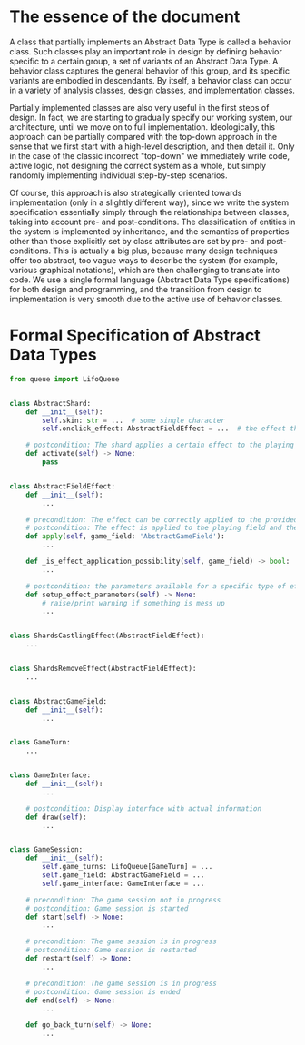 # The essence of the document
A class that partially implements an Abstract Data Type is called a behavior class. Such classes play an important 
role in design by defining behavior specific to a certain group, a set of variants of an Abstract Data Type. A behavior
class captures the general behavior of this group, and its specific variants are embodied in descendants. By itself, 
a behavior class can occur in a variety of analysis classes, design classes, and implementation classes.

Partially implemented classes are also very useful in the first steps of design. In fact, we are starting to gradually 
specify our working system, our architecture, until we move on to full implementation. Ideologically, this approach can 
be partially compared with the top-down approach in the sense that we first start with a high-level description, and 
then detail it. Only in the case of the classic incorrect "top-down" we immediately write code, active logic, not 
designing the correct system as a whole, but simply randomly implementing individual step-by-step scenarios.

Of course, this approach is also strategically oriented towards implementation (only in a slightly different way), 
since we write the system specification essentially simply through the relationships between classes, taking into 
account pre- and post-conditions. The classification of entities in the system is implemented by inheritance, and the 
semantics of properties other than those explicitly set by class attributes are set by pre- and post-conditions. 
This is actually a big plus, because many design techniques offer too abstract, too vague ways to describe the system 
(for example, various graphical notations), which are then challenging to translate into code. We use a single 
formal language (Abstract Data Type specifications) for both design and programming, and the transition from design to 
implementation is very smooth due to the active use of behavior classes.
# Formal Specification of Abstract Data Types

```python
from queue import LifoQueue


class AbstractShard:
    def __init__(self):
        self.skin: str = ...  # some single character
        self.onclick_effect: AbstractFieldEffect = ...  # the effect that will be applied after clicking on the shard (if it is intended)

    # postcondition: The shard applies a certain effect to the playing field
    def activate(self) -> None:
        pass


class AbstractFieldEffect:
    def __init__(self):
        ...

    # precondition: The effect can be correctly applied to the provided playing field (the is_effect_application_possibility method returned True)
    # postcondition: The effect is applied to the playing field and the shards inside it
    def apply(self, game_field: 'AbstractGameField'):
        ...

    def _is_effect_application_possibility(self, game_field) -> bool:
        ...

    # postcondition: the parameters available for a specific type of effect have been changed
    def setup_effect_parameters(self) -> None:
        # raise/print warning if something is mess up
        ...


class ShardsCastlingEffect(AbstractFieldEffect):
    ...


class ShardsRemoveEffect(AbstractFieldEffect):
    ...


class AbstractGameField:
    def __init__(self):
        ...


class GameTurn:
    ...


class GameInterface:
    def __init__(self):
        ...

    # postcondition: Display interface with actual information
    def draw(self):
        ...


class GameSession:
    def __init__(self):
        self.game_turns: LifoQueue[GameTurn] = ...
        self.game_field: AbstractGameField = ...
        self.game_interface: GameInterface = ...

    # precondition: The game session not in progress
    # postcondition: Game session is started
    def start(self) -> None:
        ...

    # precondition: The game session is in progress
    # postcondition: Game session is restarted
    def restart(self) -> None:
        ...

    # precondition: The game session is in progress
    # postcondition: Game session is ended
    def end(self) -> None:
        ...

    def go_back_turn(self) -> None:
        ...
```
